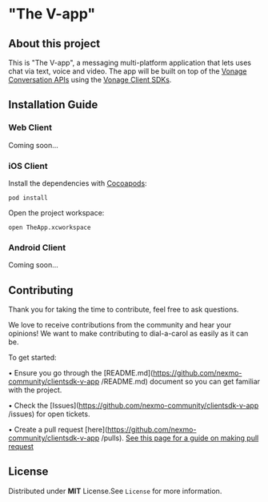 # "The V-app"


## About this project

This is "The V-app", a messaging multi-platform application that lets uses chat via text, voice and video. The app will be built on top of the [Vonage Conversation APIs](https://developer.nexmo.com/conversation/overview) using the [Vonage Client SDKs](https://developer.nexmo.com/client-sdk/overview).



## Installation Guide


### Web Client

Coming soon...


### iOS Client

Install the dependencies with [Cocoapods](https://cocoapods.org):

`pod install`

Open the project workspace:

`open TheApp.xcworkspace`


### Android Client

Coming soon...




## Contributing

Thank you for taking the time to contribute, feel free to ask questions.

We love to receive contributions from the community and hear your opinions! We want to make contributing to dial-a-carol as easily as it can be.

To get started:

•	Ensure you go through the [README.md](https://github.com/nexmo-community/clientsdk-v-app
/README.md) document so you can get familiar with the project.

•	Check the [Issues](https://github.com/nexmo-community/clientsdk-v-app
/issues) for open tickets.

•	Create a pull request [here](https://github.com/nexmo-community/clientsdk-v-app
/pulls). [See this page for a guide on making pull request](https://docs.github.com/en/free-pro-team@latest/github/collaborating-with-issues-and-pull-requests/creating-a-pull-request)


## License
  Distributed under **MIT** License.See `License` for more information.

